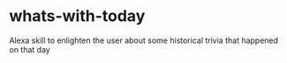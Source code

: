 # whats-with-today
Alexa skill to enlighten the user about some historical trivia that happened on that day
